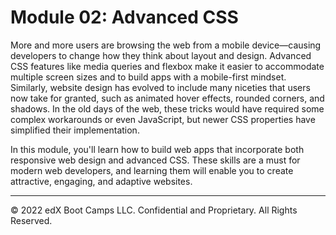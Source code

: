 # Module 02: Advanced CSS
More and more users are browsing the web from a mobile device—causing developers to change how they think about layout and design. Advanced CSS features like media queries and flexbox make it easier to accommodate multiple screen sizes and to build apps with a mobile-first mindset. Similarly, website design has evolved to include many niceties that users now take for granted, such as animated hover effects, rounded corners, and shadows. In the old days of the web, these tricks would have required some complex workarounds or even JavaScript, but newer CSS properties have simplified their implementation.

In this module, you'll learn how to build web apps that incorporate both responsive web design and advanced CSS. These skills are a must for modern web developers, and learning them will enable you to create attractive, engaging, and adaptive websites.

---
© 2022 edX Boot Camps LLC. Confidential and Proprietary. All Rights Reserved.
